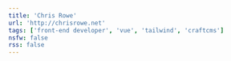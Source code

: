 ```yaml
---
title: 'Chris Rowe'
url: 'http://chrisrowe.net'
tags: ['front-end developer', 'vue', 'tailwind', 'craftcms']
nsfw: false
rss: false
---
```


